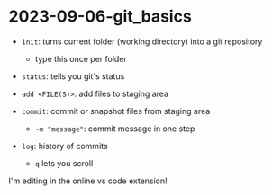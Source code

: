 # 2023-09-06-git_basics

- `init`: turns current folder (working directory) into a git repository
    - type this once per folder
- `status`: tells you git's status

- `add <FILE(S)>`: add files to staging area 
- `commit`: commit or snapshot files from staging area 
    - `-m "message"`: commit message in one step
- `log`: history of commits
    - `q` lets you scroll

I'm editing in the online vs code extension!